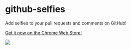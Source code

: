 github-selfies
==============

Add selfies to your pull requests and comments on GitHub!

[Get it now on the Chrome Web Store!](https://chrome.google.com/webstore/detail/github-selfies/ldnpkdnkgkogfnahcnldaedcoadjbkbl)

![](http://imgur.com/ynB5qov)
